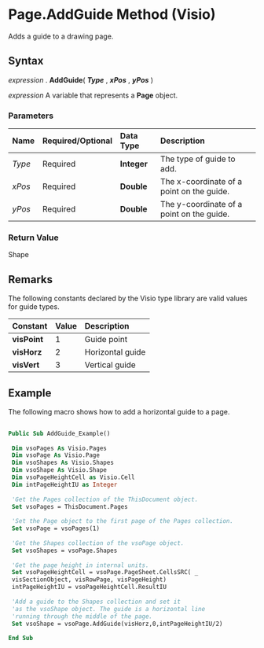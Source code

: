 
# Page.AddGuide Method (Visio)

Adds a guide to a drawing page.


## Syntax

 _expression_ . **AddGuide**( **_Type_** , **_xPos_** , **_yPos_** )

 _expression_ A variable that represents a **Page** object.


### Parameters



|**Name**|**Required/Optional**|**Data Type**|**Description**|
|:-----|:-----|:-----|:-----|
| _Type_|Required| **Integer**|The type of guide to add.|
| _xPos_|Required| **Double**|The x-coordinate of a point on the guide.|
| _yPos_|Required| **Double**|The y-coordinate of a point on the guide.|

### Return Value

Shape


## Remarks

The following constants declared by the Visio type library are valid values for guide types.



|**Constant**|**Value**|**Description**|
|:-----|:-----|:-----|
| **visPoint**|1|Guide point|
| **visHorz**|2|Horizontal guide|
| **visVert**|3|Vertical guide|

## Example

The following macro shows how to add a horizontal guide to a page.


```vb
 
Public Sub AddGuide_Example() 
 
 Dim vsoPages As Visio.Pages 
 Dim vsoPage As Visio.Page 
 Dim vsoShapes As Visio.Shapes 
 Dim vsoShape As Visio.Shape 
 Dim vsoPageHeightCell as Visio.Cell 
 Dim intPageHeightIU as Integer 
 
 'Get the Pages collection of the ThisDocument object. 
 Set vsoPages = ThisDocument.Pages 
 
 'Set the Page object to the first page of the Pages collection. 
 Set vsoPage = vsoPages(1) 
 
 'Get the Shapes collection of the vsoPage object. 
 Set vsoShapes = vsoPage.Shapes 
 
 'Get the page height in internal units. 
 Set vsoPageHeightCell = vsoPage.PageSheet.CellsSRC( _ 
 visSectionObject, visRowPage, visPageHeight) 
 intPageHeightIU = vsoPageHeightCell.ResultIU 
 
 'Add a guide to the Shapes collection and set it 
 'as the vsoShape object. The guide is a horizontal line 
 'running through the middle of the page. 
 Set vsoShape = vsoPage.AddGuide(visHorz,0,intPageHeightIU/2) 
 
End Sub
```

